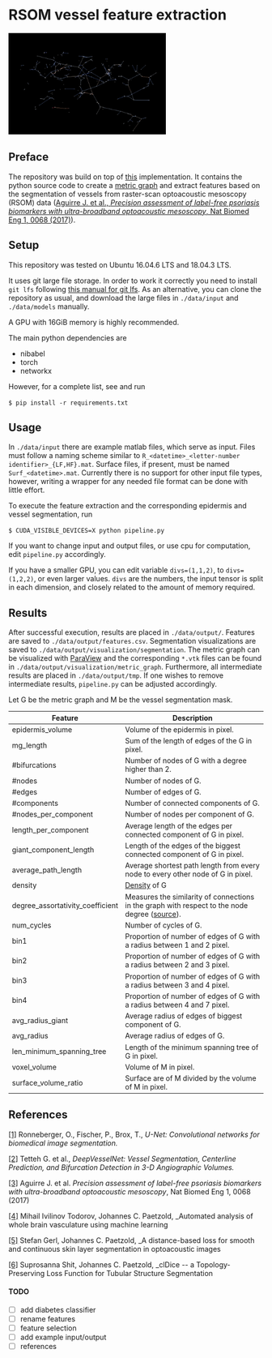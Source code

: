 # RSOM vessel feature extraction
<img src="./images/metric_graph.png" title="Metric graph in ParaView." height="200"/> 

## Preface
The repository was build on top of [this](https://github.com/stefanhige/pytorch-rsom-seg) implementation.
It contains the python source code to create a [metric graph](https://www.jmlr.org/papers/volume15/lecci14a/lecci14a.pdf) and extract features based on the segmentation of vessels from raster-scan optoacoustic mesoscopy (RSOM) data ([Aguirre J. et al., _Precision assessment of label-free psoriasis biomarkers with ultra-broadband optoacoustic mesoscopy_, Nat Biomed Eng 1, 0068 (2017)](https://www.nature.com/articles/s41551-017-0068)).

## Setup

This repository was tested on Ubuntu 16.04.6 LTS and 
18.04.3 LTS.

It uses git large file storage.
In order to work it correctly you need to install `git lfs` following [this manual for git lfs](https://git-lfs.github.com/).
As an alternative, you can clone the repository as usual, and download the large files in `./data/input` and `./data/models` manually.

A GPU with 16GiB memory is highly recommended.

The main python dependencies are
* nibabel
* torch
* networkx

However, for a complete list, see and run

`$ pip install -r requirements.txt`

## Usage
In `./data/input` there are example matlab files, which serve as input.
Files must follow a naming scheme similar to `R_<datetime>_<letter-number identifier>_{LF,HF}.mat`. 
Surface files, if present, must be named `Surf_<datetime>.mat`.
Currently there is no support for other input file types, however, writing a 
wrapper for any needed file format can be done with little effort.

To execute the feature extraction and the corresponding epidermis and vessel segmentation, run

`$ CUDA_VISIBLE_DEVICES=X python pipeline.py`

If you want to change input and output files, or use cpu for
computation, edit `pipeline.py` accordingly.

If you have a smaller GPU, you can edit variable `divs=(1,1,2)`,
to `divs=(1,2,2)`, or even larger values. `divs` are the numbers, the input
tensor is split in each dimension, and closely related to the amount of memory required.

## Results

After successful execution, results are placed in `./data/output/`. Features are saved to `./data/output/features.csv`. 
Segmentation visualizations are saved to `./data/output/visualization/segmentation`. 
The metric graph can be visualized with [ParaView](https://www.paraview.org/) 
and the corresponding `*.vtk` files can be found in `./data/output/visualization/metric_graph`.
Furthermore, all intermediate results are placed in `./data/output/tmp`.
If one wishes to remove intermediate results, `pipeline.py` can be adjusted accordingly.

Let G be the metric graph and M be the vessel segmentation mask.

|Feature|Description|
|-------|-----------|
|epidermis_volume|Volume of the epidermis in pixel.|
|mg_length|Sum of the length of edges of the G in pixel.|
|#bifurcations|Number of nodes of G with a degree higher than 2.|
|#nodes|Number of nodes of G.|
|#edges|Number of edges of G.|
|#components|Number of connected components of G.|
|#nodes_per_component|Number of nodes per component of G.|
|length_per_component|Average length of the edges per connected component of G in pixel.|
|giant_component_length|Length of the edges of the biggest connected component of G in pixel.|
|average_path_length|Average shortest path length from every node to every other node of G in pixel.|
|density|[Density](https://networkx.org/documentation/stable/reference/generated/networkx.classes.function.density.html) of G|
|degree_assortativity_coefficient|Measures the similarity of connections in the graph with respect to the node degree ([source](https://networkx.org/documentation/networkx-1.10/reference/generated/networkx.algorithms.assortativity.degree_assortativity_coefficient.html#networkx.algorithms.assortativity.degree_assortativity_coefficient)).|
|num_cycles|Number of cycles of G.|
|bin1|Proportion of number of edges of G with a radius between 1 and 2 pixel.|
|bin2|Proportion of number of edges of G with a radius between 2 and 3 pixel.|
|bin3|Proportion of number of edges of G with a radius between 3 and 4 pixel.|
|bin4|Proportion of number of edges of G with a radius between 4 and 7 pixel.|
|avg_radius_giant|Average radius of edges of biggest component of G.|
|avg_radius|Average radius of edges of G.|
|len_minimum_spanning_tree|Length of the minimum spanning tree of G in pixel.|
|voxel_volume|Volume of M in pixel.|
|surface_volume_ratio|Surface are of M divided by the volume of M in pixel.|



## References

[[1]](https://arxiv.org/abs/1505.04597) Ronneberger, O., Fischer, P., Brox, T., _U-Net: Convolutional networks for biomedical image segmentation._

[[2]](https://arxiv.org/abs/1803.09340) Tetteh G. et al., _DeepVesselNet: Vessel Segmentation, Centerline Prediction, and Bifurcation Detection in 3-D Angiographic Volumes._

[[3]](https://www.nature.com/articles/s41551-017-0068) Aguirre J. et al. _Precision assessment of label-free psoriasis biomarkers with ultra-broadband optoacoustic mesoscopy_, Nat Biomed Eng 1, 0068 (2017)

[[4]](https://www.biorxiv.org/content/10.1101/613257v1) Mihail Ivilinov Todorov, Johannes C. Paetzold, _Automated analysis of whole brain vasculature using machine learning

[[5]](https://arxiv.org/abs/2007.05324) Stefan Gerl, Johannes C. Paetzold, _A distance-based loss for smooth and continuous skin layer segmentation in optoacoustic images 

[[6]](https://arxiv.org/abs/2003.07311) Suprosanna Shit, Johannes C. Paetzold, _clDice -- a Topology-Preserving Loss Function for Tubular Structure Segmentation

#### TODO
- [ ] add diabetes classifier
- [ ] rename features 
- [ ] feature selection
- [ ] add example input/output
- [ ] references
